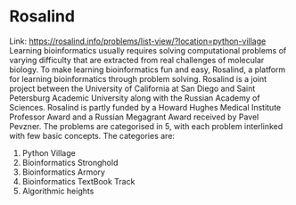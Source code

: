 # Rosalind
Link: https://rosalind.info/problems/list-view/?location=python-village
Learning bioinformatics usually requires solving computational problems of varying difficulty that are extracted from real challenges of molecular biology.
To make learning bioinformatics fun and easy, Rosalind, a platform for learning bioinformatics through problem solving.
Rosalind is a joint project between the University of California at San Diego and Saint Petersburg Academic University along with the Russian Academy of Sciences. Rosalind is partly funded by a Howard Hughes Medical Institute Professor Award and a Russian Megagrant Award received by Pavel Pevzner.
The problems are categorised in 5, with each problem interlinked with few basic concepts. The categories are:
1. Python Village
2. Bioinformatics Stronghold
3. Bioinformatics Armory
4. Bioinformatics TextBook Track
5. Algorithmic heights
